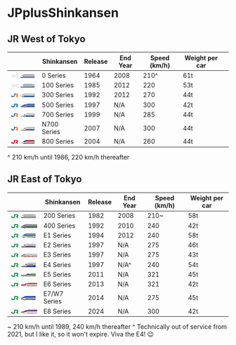 # JPplusShinkansen

## JR West of Tokyo

| | Shinkansen | Release | End Year  | Speed (km/h) | Weight per car| |
| --- | --- | --- | --- | --- | --- | --- | 
|![0 Series](/src/gfx/0_series/purchase_original.png)| 0 Series | 1964 | 2008 |  210^ | 61t |
|![100 Series](/src/gfx/100_series/purchase_original_jnr.png)| 100 Series | 1985 | 2012 | 220 | 53t
|![300 Series](/src/gfx/300_series/purchase.png)| 300 Series | 1992 | 2012 | 270 | 44t|
|![500 Series](/src/gfx/500_series/purchase.png)| 500 Series | 1997 | N/A | 300 | 42t |
|![700 Series](/src/gfx/700_series/purchase.png)| 700 Series | 1999 | N/A | 285 | 44t |
|![N700 Series](/src/gfx/n700_series/buy_n700.png)| N700 Series | 2007 | N/A | 300|44t|
|![800 Series](/src/gfx/800_series/purchase.png)| 800 Series | 2004 | N/A | 260 | 44t

^ 210 km/h until 1986, 220 km/h thereafter

## JR East of Tokyo 

| | Shinkansen | Release | End Year  | Speed (km/h) | Weight per car | 
| --- | --- | --- | --- |--- | --- | 
|![200 Series](/src/gfx/200_series/purchase_original_jre.png)| 200 Series | 1982 | 2008 | 210~ | 58t
|![400 Series](/src/gfx/400_series/buy_400.png)| 400 Series | 1992 | 2010 | 240 | 42t
|![E1 Series](/src/gfx/e1_series/buy_e1_original.png)| E1 Series | 1994 | 2012 | 240 | 58t 
|![E2 Series](/src/gfx/e2_series/purchase.png)| E2 Series | 1997 | N/A | 275 | 46t
|![E3 Series](/src/gfx/e3_series/buy_e3_r.png)| E3 Series | 1997 | N/A | 275 | 43t
|![E4 Series](/src/gfx/e4_series/purchase_yellow.png)| E4 Series | 1997 | N/A^ | 240 | 54t |
|![E5 Series](/src/gfx/e5_series/purchase.png)| E5 Series | 2011 | N/A | 321 | 45t
|![E6 Series](/src/gfx/e6_series/purchase.png)| E6 Series | 2013| N/A | 321 | 42t 
|![E7 Series](/src/gfx/e7_series/purchase.png)| E7/W7 Series | 2014 | N/A | 275 | 45t
|![E8 Series](/src/gfx/e8_series/purchase.png)| E8 Series | 2024 | N/A | 300 | 42t

~ 210 km/h until 1989, 240 km/h thereafter
^ Technically out of service from 2021, but I like it, so it won't expire. Viva the E4! 😉
